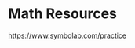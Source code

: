 # Math Resources

https://www.symbolab.com/practice
<!-- https://uk.ixl.com/math/topics
https://www.wolframalpha.com/problem-generator/
https://www.mathsisfun.com/links/external.html
https://www.mathopolis.com

https://www.reddit.com/r/math/comments/8ewuzv/a_compilation_of_useful_free_online_math_resources/

https://courseware.cemc.uwaterloo.ca
https://open.math.uwaterloo.ca

https://mathspace.co
https://www.tes.com

https://www.reddit.com/r/learnmath/
http://tutorial.math.lamar.edu
https://www.myopenmath.com
https://www.khanacademy.org
https://www.purplemath.com -->

